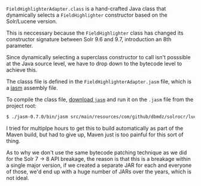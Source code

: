 `FieldHighlighterAdapter.class` is a hand-crafted Java class that dynamically selects a
`FieldHighlighter` constructor based on the Solr/Lucene version.

This is neccessary because the `FieldHighlighter` class has changed its constructor signature
between Solr 9.6 and 9.7, introduction an 8th parameter.

Since dynamically selecting a superclass constructor to call isn't posssible at the Java source
level, we have to drop down to the bytecode level to achieve this.

The classs file is defined in the `FieldHighlighterAdapter.jasm` file, which is a [jasm](1) assembly
file.

To compile the class file, [download `jasm`](2) and run it on the `.jasm` file from the project root:

```bash
$ ./jasm-0.7.0/bin/jasm src/main/resources/com/github/dbmdz/solrocr/lucene/FieldHighlighterAdapter.jasm
```

I tried for multiplpe hours to get this to build automatically as part of the Maven build, but had
to give up, Maven just is too painful for this sort of thing.

As to why we don't use the same bytecode patching technique as we did for the Solr 7 -> 8 API breakage,
the reason is that this is a breakage within a single major version, if we created a separate JAR for
each and everyone of those, we'd end up with a huge number of JARs over the years, which is not ideal.

[1]: https://github.com/roscopeco/jasm
[2]: https://github.com/roscopeco/jasm/releases